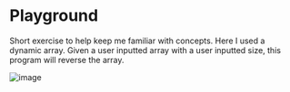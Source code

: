 # Playground
Short exercise to help keep me familiar with concepts.  Here I used a dynamic array.
Given a user inputted array with a user inputted size, this program will reverse the array.

![image](https://user-images.githubusercontent.com/95724102/210049142-02431205-99b3-4350-be5a-1f409de8820e.png)
